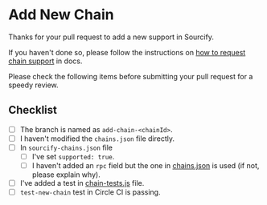 <!-- If you are opening a chain support request PR please follow the template below. Otherwise you can write your own PR description -->

# Add New Chain <chainId>

Thanks for your pull request to add a new support in Sourcify.

If you haven't done so, please follow the instructions on [how to request chain support](https://docs.sourcify.dev/docs/chain-support/) in docs.

Please check the following items before submitting your pull request for a speedy review.

## Checklist

- [ ] The branch is named as `add-chain-<chainId>`.
- [ ] I haven't modified the `chains.json` file directly.
- [ ] In `sourcify-chains.json` file
  - [ ] I've set `supported: true`.
  - [ ] I haven't added an `rpc` field but the one in [chains.json](../../src/chains.json) is used (if not, please explain why).
- [ ] I've added a test in [chain-tests.js](../../test/chains/chains-test.js) file.
- [ ] `test-new-chain` test in Circle CI is passing.
